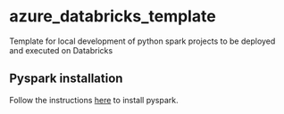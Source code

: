 # azure_databricks_template
Template for local development of python spark projects to be deployed and executed on Databricks

## Pyspark installation
Follow the instructions [here](https://www.datacamp.com/tutorial/installation-of-pyspark#windows-installation) to install pyspark.
